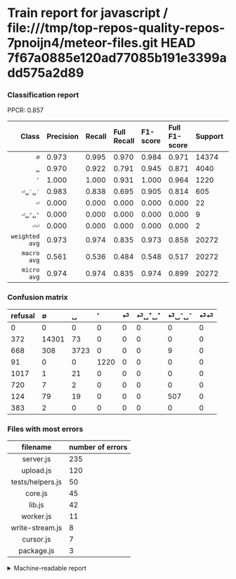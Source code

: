 # Train report for javascript / file:///tmp/top-repos-quality-repos-7pnoijn4/meteor-files.git HEAD 7f67a0885e120ad77085b191e3399add575a2d89

### Classification report

PPCR: 0.857

| Class | Precision | Recall | Full Recall | F1-score | Full F1-score | Support | Full Support | PPCR |
|------:|:----------|:-------|:------------|:---------|:---------|:--------|:-------------|:-----|
| `∅` | 0.973| 0.995| 0.970| 0.984| 0.971| 14374| 14746| 0.975 |
| `␣` | 0.970| 0.922| 0.791| 0.945| 0.871| 4040| 4708| 0.858 |
| `'` | 1.000| 1.000| 0.931| 1.000| 0.964| 1220| 1311| 0.931 |
| `⏎␣⁻␣⁻` | 0.983| 0.838| 0.695| 0.905| 0.814| 605| 729| 0.830 |
| `⏎` | 0.000| 0.000| 0.000| 0.000| 0.000| 22| 1039| 0.021 |
| `⏎␣⁺␣⁺` | 0.000| 0.000| 0.000| 0.000| 0.000| 9| 729| 0.012 |
| `⏎⏎` | 0.000| 0.000| 0.000| 0.000| 0.000| 2| 385| 0.005 |
| `weighted avg` | 0.973| 0.974| 0.835| 0.973| 0.858| 20272| 23647| 0.857 |
| `macro avg` | 0.561| 0.536| 0.484| 0.548| 0.517| 20272| 23647| 0.857 |
| `micro avg` | 0.974| 0.974| 0.835| 0.974| 0.899| 20272| 23647| 0.857 |

### Confusion matrix

|refusal|  ∅| ␣| '| ⏎| ⏎␣⁺␣⁺| ⏎␣⁻␣⁻| ⏎⏎| 
|:---|:---|:---|:---|:---|:---|:---|:---|
|0 |0 |0 |0 |0 |0 |0 |0 |
|372 |14301 |73 |0 |0 |0 |0 |0 |
|668 |308 |3723 |0 |0 |0 |9 |0 |
|91 |0 |0 |1220 |0 |0 |0 |0 |
|1017 |1 |21 |0 |0 |0 |0 |0 |
|720 |7 |2 |0 |0 |0 |0 |0 |
|124 |79 |19 |0 |0 |0 |507 |0 |
|383 |2 |0 |0 |0 |0 |0 |0 |

### Files with most errors

| filename | number of errors|
|:----:|:-----|
| server.js | 235 |
| upload.js | 120 |
| tests/helpers.js | 50 |
| core.js | 45 |
| lib.js | 42 |
| worker.js | 11 |
| write-stream.js | 8 |
| cursor.js | 7 |
| package.js | 3 |

<details>
    <summary>Machine-readable report</summary>
```json
{
  "cl_report": {"\u0027": {"f1-score": 1.0, "precision": 1.0, "recall": 1.0, "support": 1220}, "macro avg": {"f1-score": 0.5476494997310896, "precision": 0.5607977341786893, "recall": 0.5363532240323575, "support": 20272}, "micro avg": {"f1-score": 0.9742995264404104, "precision": 0.9742995264404104, "recall": 0.9742995264404104, "support": 20272}, "weighted avg": {"f1-score": 0.9731320543847678, "precision": 0.972728218113025, "recall": 0.9742995264404104, "support": 20272}, "\u2205": {"f1-score": 0.9838332416070447, "precision": 0.9729895223839978, "recall": 0.9949213858355364, "support": 14374}, "\u23ce": {"f1-score": 0.0, "precision": 0.0, "recall": 0.0, "support": 22}, "\u23ce\u23ce": {"f1-score": 0.0, "precision": 0.0, "recall": 0.0, "support": 2}, "\u23ce\u2423\u207a\u2423\u207a": {"f1-score": 0.0, "precision": 0.0, "recall": 0.0, "support": 9}, "\u23ce\u2423\u207b\u2423\u207b": {"f1-score": 0.9045495093666369, "precision": 0.9825581395348837, "recall": 0.8380165289256198, "support": 605}, "\u2423": {"f1-score": 0.9451637471439452, "precision": 0.9700364773319438, "recall": 0.9215346534653466, "support": 4040}},
  "cl_report_full": {"\u0027": {"f1-score": 0.9640458316870801, "precision": 1.0, "recall": 0.9305873379099924, "support": 1311}, "macro avg": {"f1-score": 0.5173131166510554, "precision": 0.5607977341786893, "recall": 0.48380922312790087, "support": 23647}, "micro avg": {"f1-score": 0.8994284933627815, "precision": 0.9742995264404104, "recall": 0.8352433712521673, "support": 23647}, "weighted avg": {"f1-score": 0.8577801166166439, "precision": 0.8856057899976384, "recall": 0.8352433712521673, "support": 23647}, "\u2205": {"f1-score": 0.9714033419372368, "precision": 0.9729895223839978, "recall": 0.9698223246982233, "support": 14746}, "\u23ce": {"f1-score": 0.0, "precision": 0.0, "recall": 0.0, "support": 1039}, "\u23ce\u23ce": {"f1-score": 0.0, "precision": 0.0, "recall": 0.0, "support": 385}, "\u23ce\u2423\u207a\u2423\u207a": {"f1-score": 0.0, "precision": 0.0, "recall": 0.0, "support": 729}, "\u23ce\u2423\u207b\u2423\u207b": {"f1-score": 0.8144578313253011, "precision": 0.9825581395348837, "recall": 0.6954732510288066, "support": 729}, "\u2423": {"f1-score": 0.8712848116077697, "precision": 0.9700364773319438, "recall": 0.7907816482582838, "support": 4708}},
  "ppcr": 0.857275764367573
}
```
</details>
